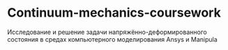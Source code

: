 # Continuum-mechanics-coursework
Исследование и решение задачи напряжённо-деформированного состояния в средах компьютерного моделирования Ansys и Manipula
